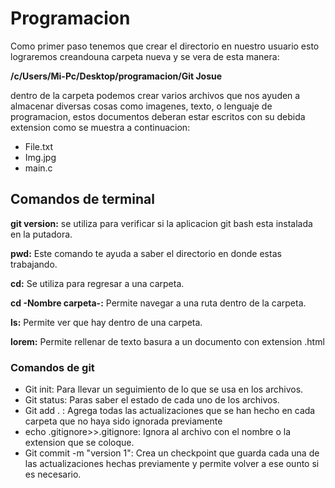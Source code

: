 # Programacion

Como primer paso tenemos que crear el directorio en nuestro usuario esto lograremos creandouna carpeta nueva y se vera de esta manera:

**/c/Users/Mi-Pc/Desktop/programacion/Git Josue**

dentro de la carpeta podemos crear varios archivos que nos ayuden a almacenar diversas cosas como imagenes, texto, o lenguaje de programacion, estos documentos deberan estar escritos con su debida extension como se muestra a continuacion:

- File.txt
- Img.jpg
- main.c

## **Comandos de terminal**

**git version:** se utiliza para verificar si la aplicacion git bash esta instalada en la putadora.

**pwd:** Este comando te ayuda a saber el directorio en donde estas trabajando.

**cd:** Se utiliza para regresar a una carpeta.

**cd -Nombre carpeta-:** Permite navegar a una ruta dentro de la carpeta.

**ls:** Permite ver que hay dentro de una carpeta.

**lorem:** Permite rellenar de texto basura a un documento con extension .html

### **Comandos de git**

- Git init: Para llevar un seguimiento de lo que se usa en los archivos.
- Git status: Paras saber el estado de cada uno de los archivos.
-  Git add . : Agrega todas las actualizaciones que se han hecho en cada carpeta que no haya sido ignorada previamente
- echo .gitignore>>.gitignore: Ignora al archivo con el nombre o la extension que se coloque.
- Git commit -m "version 1": Crea un checkpoint que guarda cada una de las actualizaciones hechas previamente y permite volver a ese ounto si es necesario.
